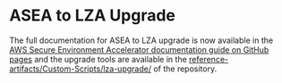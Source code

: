 # ASEA to LZA Upgrade

The full documentation for ASEA to LZA upgrade is now available in the [AWS Secure Environment Accelerator documentation guide on GitHub pages](https://aws-samples.github.io/aws-secure-environment-accelerator/latest/lza-upgrade) and the upgrade tools are available in the [reference-artifacts/Custom-Scripts/lza-upgrade/](https://github.com/aws-samples/aws-secure-environment-accelerator/tree/main/reference-artifacts/Custom-Scripts/lza-upgrade/) of the repository.
